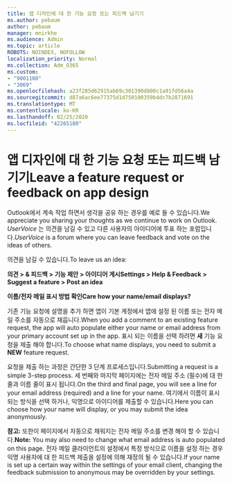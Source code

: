 ```yaml
---
title: 앱 디자인에 대 한 기능 요청 또는 피드백 남기기
ms.author: pebaum
author: pebaum
manager: mnirkhe
ms.audience: Admin
ms.topic: article
ROBOTS: NOINDEX, NOFOLLOW
localization_priority: Normal
ms.collection: Adm_O365
ms.custom:
- "9001108"
- "3069"
ms.openlocfilehash: a23f285d62915ab69c301390d800c1a91fd56a4a
ms.sourcegitcommit: d87a6ac6ee77375d1d750100359b4dc7b2871691
ms.translationtype: MT
ms.contentlocale: ko-KR
ms.lasthandoff: 02/25/2020
ms.locfileid: "42265180"
---
```

# <a name="leave-a-feature-request-or-feedback-on-app-design"></a><span data-ttu-id="96d7a-102">앱 디자인에 대 한 기능 요청 또는 피드백 남기기</span><span class="sxs-lookup"><span data-stu-id="96d7a-102">Leave a feature request or feedback on app design</span></span>

<span data-ttu-id="96d7a-103">Outlook에서 계속 작업 하면서 생각을 공유 하는 경우를 예로 들 수 있습니다.</span><span class="sxs-lookup"><span data-stu-id="96d7a-103">We appreciate you sharing your thoughts as we continue to work on Outlook.</span></span> <span data-ttu-id="96d7a-104">*UserVoice* 는 의견을 남길 수 있고 다른 사용자의 아이디어에 투표 하는 포럼입니다.</span><span class="sxs-lookup"><span data-stu-id="96d7a-104">*UserVoice* is a forum where you can leave feedback and vote on the ideas of others.</span></span>  

<span data-ttu-id="96d7a-105">의견을 남길 수 있습니다.</span><span class="sxs-lookup"><span data-stu-id="96d7a-105">To leave us an idea:</span></span> 

<span data-ttu-id="96d7a-106">**의견 > & 피드백 > 기능 제안 > 아이디어 게시**</span><span class="sxs-lookup"><span data-stu-id="96d7a-106">**Settings > Help & Feedback > Suggest a feature > Post an idea**</span></span> 

<span data-ttu-id="96d7a-107">**이름/전자 메일 표시 방법 확인**</span><span class="sxs-lookup"><span data-stu-id="96d7a-107">**Care how your name/email displays?**</span></span>

<span data-ttu-id="96d7a-108">기존 기능 요청에 설명을 추가 하면 앱이 기본 계정에서 앱에 설정 된 이름 또는 전자 메일 주소를 자동으로 채웁니다.</span><span class="sxs-lookup"><span data-stu-id="96d7a-108">When you add a comment to an existing feature request, the app will auto populate either your name or email address from your primary account set up in the app.</span></span> <span data-ttu-id="96d7a-109">표시 되는 이름을 선택 하려면 **새** 기능 요청을 제출 해야 합니다.</span><span class="sxs-lookup"><span data-stu-id="96d7a-109">To choose what name displays, you need to submit a **NEW** feature request.</span></span> 

<span data-ttu-id="96d7a-110">요청을 제출 하는 과정은 간단한 3 단계 프로세스입니다.</span><span class="sxs-lookup"><span data-stu-id="96d7a-110">Submitting a request is a simple 3-step process.</span></span> <span data-ttu-id="96d7a-111">세 번째와 마지막 페이지에는 전자 메일 주소 (필수)에 대 한 줄과 이름 줄이 표시 됩니다.</span><span class="sxs-lookup"><span data-stu-id="96d7a-111">On the third and final page, you will see a line for your email address (required) and a line for your name.</span></span> <span data-ttu-id="96d7a-112">여기에서 이름이 표시 되는 방식을 선택 하거나, 익명으로 아이디어를 제출할 수 있습니다.</span><span class="sxs-lookup"><span data-stu-id="96d7a-112">Here you can choose how your name will display, or you may submit the idea anonymously.</span></span> 

<span data-ttu-id="96d7a-113">**참고:** 또한이 페이지에서 자동으로 채워지는 전자 메일 주소를 변경 해야 할 수 있습니다.</span><span class="sxs-lookup"><span data-stu-id="96d7a-113">**Note:** You may also need to change what email address is auto populated on this page.</span></span> <span data-ttu-id="96d7a-114">전자 메일 클라이언트의 설정에서 특정 방식으로 이름을 설정 하는 경우 익명 사용자에 대 한 피드백 제출을 설정에 의해 재정의 될 수 있습니다.</span><span class="sxs-lookup"><span data-stu-id="96d7a-114">If your name is set up a certain way within the settings of your email client, changing the feedback submission to anonymous may be overridden by your settings.</span></span> 
